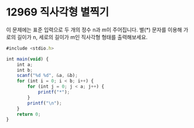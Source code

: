 # 12969 직사각형 별찍기

이 문제에는 표준 입력으로 두 개의 정수 n과 m이 주어집니다.
별(*) 문자를 이용해 가로의 길이가 n, 세로의 길이가 m인 직사각형 형태를 출력해보세요.

```jsx
#include <stdio.h>

int main(void) {
    int a;
    int b;
    scanf("%d %d", &a, &b);
    for (int i = 0; i < b; i++) {
        for (int j = 0; j < a; j++) {
            printf("*");
        }
        printf("\n");
    }
    return 0; 
}
```